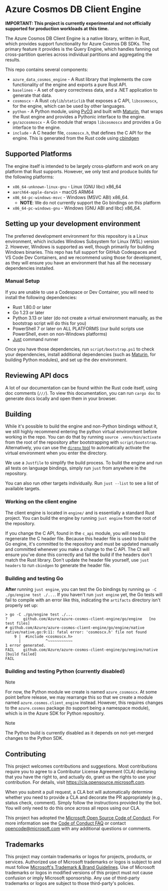 # Azure Cosmos DB Client Engine

**IMPORTANT: This project is currently experimental and not officially supported for production workloads at this time.**

The Azure Cosmos DB Client Engine is a native library, written in Rust, which provides support functionality for Azure Cosmos DB SDKs.
The primary feature it provides is the Query Engine, which handles fanning out cross-partition queries across individual partitions and aggregating the results.

This repo contains several components:

* `azure_data_cosmos_engine` - A Rust library that implements the core functionality of the engine and exports a pure Rust API.
* `baselines` - A set of query correctness data, and a .NET application to generate that data.
* `cosmoscx` - A Rust `cdylib`/`staticlib` that exposes a C API, `libcosmoscx`, for the engine, which can be used by other languages.
* `python` - A Python module, using [PyO3](https://pyo3.rs) and built with [Maturin](https://maturin.rs), that wraps the Rust engine and provides a Pythonic interface to the engine.
* `go/azcosmoscx` - A Go module that wraps `libcosmoscx` and provides a Go interface to the engine.
* `include` - A C header file, `cosmoscx.h`, that defines the C API for the engine. This is generated from the Rust code using [cbindgen](https://github.com/mozilla/cbindgen)

## Supported Platforms

The engine itself is intended to be largely cross-platform and work on any platform that Rust supports.
However, we only test and produce builds for the following platforms:

* `x86_64-unknown-linux-gnu` - Linux (GNU libc) x86_64
* `aarch64-apple-darwin` - macOS ARM64
* `x86_64-pc-windows-msvc` - Windows (MSVC ABI) x86_64.
  * **NOTE**: We do not currently support the Go bindings on this platform
* `x86_64-pc-windows-gnu` - Windows (GNU ABI and libc) x86_64.

## Setting up your development environment

The preferred development environment for this repository is a Linux environment, which includes Windows Subsystem for Linux (WSL) version 2.
However, Windows is supported as well, though primarily for building Windows binaries.
This repo has full support for GitHub Codespaces and VS Code Dev Containers, and we recommend using those for development, as they will ensure you have an environment that has all the necessary dependencies installed.

### Manual Setup

If you are unable to use a Codespace or Dev Container, you will need to install the following dependencies:

* Rust 1.80.0 or later
* Go 1.23 or later
* Python 3.13 or later (do not create a virtual environment manually, as the bootstrap script will do this for you)
* PowerShell 7 or later on ALL PLATFORMS (our build scripts use PowerShell, even on non-Windows platforms)
* [Just](https://github.com/casey/just) command runner

Once you have those dependencies, run `script/bootstrap.ps1` to check your dependencies, install additional dependencies (such as [Maturin](https://maturin.rs), for building Python modules), and set up the dev environment.

## Reviewing API docs

A lot of our documentation can be found within the Rust code itself, using doc comments (`///`).
To view this documentation, you can run `cargo doc` to generate docs locally and open them in your browser.

## Building

While it's possible to build the engine and non-Python bindings without it, we still highly recommend entering the python virtual environment before working in the repo.
You can do that by running `source .venv/bin/activate` from the root of the repository after bootstrapping with `script/bootstrap`.
Alternatively, you can use the [`direnv` tool](https://github.com/direnv/direnv) to automatically activate the virtual environment when you enter the directory.

We use a `Justfile` to simplify the build process. To build the engine and run all tests on language bindings, simply run `just` from anywhere in the repository.

You can also run other targets individually.
Run `just --list` to see a list of available targets.

### Working on the client engine

The client engine is located in `engine/` and is essentially a standard Rust project.
You can build the engine by running `just engine` from the root of the repository.

If you change the C API, found in the `c_api` module, you will need to regenerate the C header file.
Because this header file is used to build the Go engine, it's committed to the repository and must be updated manually and committed whenever you make a change to the C API.
The CI will ensure you've done this correctly and fail the build if the headers don't match the Rust library.
Don't update the header file yourself, use `just headers` to run `cbindgen` to generate the header file.

### Building and testing Go

**After** running `just engine`, you can test the Go bindings by running `go -C ./go/engine test ./...`.
If you haven't run `just engine` yet, the Go tests will fail to compile with an error like this, indicating the `artifacts` directory isn't properly set up:

```
> go -C ./go/engine test ./...
?       github.com/Azure/azure-cosmos-client-engine/go/engine   [no test files]
# github.com/Azure/azure-cosmos-client-engine/go/engine/native
native/native.go:9:11: fatal error: 'cosmoscx.h' file not found
    9 |  #include <cosmoscx.h>
      |           ^~~~~~~~~~~~
1 error generated.
FAIL    github.com/Azure/azure-cosmos-client-engine/go/engine/native [build failed]
FAIL
```

### Building and testing Python (currently disabled)

> [!NOTE]
> For now, the Python module we create is named `azure_cosmoscx`.
> At some point before release, we may rearrange this so that we create a module named `azure.cosmos.client_engine` instead.
> However, this requires changes to the `azure.cosmos` package (to support being a namespace module), which is in the Azure SDK for Python repository.

> [!NOTE]
> The Python build is currently disabled as it depends on not-yet-merged changes to the Python SDK.


## Contributing

This project welcomes contributions and suggestions.  Most contributions require you to agree to a
Contributor License Agreement (CLA) declaring that you have the right to, and actually do, grant us
the rights to use your contribution. For details, visit <https://cla.opensource.microsoft.com>.

When you submit a pull request, a CLA bot will automatically determine whether you need to provide
a CLA and decorate the PR appropriately (e.g., status check, comment). Simply follow the instructions
provided by the bot. You will only need to do this once across all repos using our CLA.

This project has adopted the [Microsoft Open Source Code of Conduct](https://opensource.microsoft.com/codeofconduct/).
For more information see the [Code of Conduct FAQ](https://opensource.microsoft.com/codeofconduct/faq/) or
contact [opencode@microsoft.com](mailto:opencode@microsoft.com) with any additional questions or comments.

## Trademarks

This project may contain trademarks or logos for projects, products, or services. Authorized use of Microsoft
trademarks or logos is subject to and must follow
[Microsoft's Trademark & Brand Guidelines](https://www.microsoft.com/en-us/legal/intellectualproperty/trademarks/usage/general).
Use of Microsoft trademarks or logos in modified versions of this project must not cause confusion or imply Microsoft sponsorship.
Any use of third-party trademarks or logos are subject to those third-party's policies.
